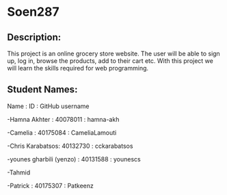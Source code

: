 # Soen287
## Description: 
This project is an online grocery store website. The user will be able to sign up, log in, browse the products, add to their cart etc. With this project we will learn the skills required for web programming. 

## Student Names: 
Name : ID : GitHub username

-Hamna Akhter : 40078011 : hamna-akh

-Camelia : 40175084 : CameliaLamouti

-Chris Karabatsos: 40132730 : cckarabatsos

-younes gharbili (yenzo) : 40131588 : younescs

-Tahmid

-Patrick : 40175307 : Patkeenz

